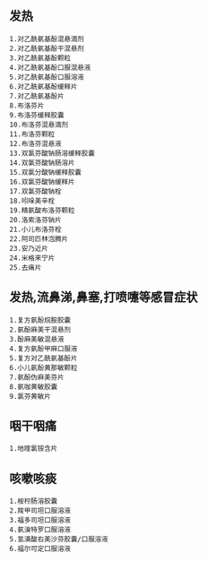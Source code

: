 ## 发热
```
1.对乙酰氨基酚混悬滴剂
2.对乙酰氨基酚干混悬剂
3.对乙酰氨基酚颗粒
4.对乙酰氨基酚口服混悬液
5.对乙酰氨基酚口服溶液
6.对乙酰氨基酚缓释片
7.对乙酰氨基酚片
8.布洛芬片
9.布洛芬缓释胶囊
10.布洛芬混悬滴剂
11.布洛芬颗粒
12.布洛芬混悬液
13.双氯芬酸钠肠溶缓释胶囊
14.双氯芬酸钠肠溶片
15.双氯分酸钠缓释胶囊
16.双氯芬酸钠缓释片
17.双氯芬酸钠栓
18.吲哚美辛栓
19.精氨酸布洛芬颗粒
20.洛索洛芬钠片
21.小儿布洛芬栓
22.阿司匹林泡腾片
23.安乃近片
24.米格来宁片
25.去痛片
```
## 发热,流鼻涕,鼻塞,打喷嚏等感冒症状
```
1.复方氨酚烷胺胶囊
2.氨酚麻美干混悬剂
3.酚麻美敏混悬液
4.复方氨酚甲麻口服液
5.复方对乙酰氨基酚片
6.小儿氨酚黄那敏颗粒
7.氨酚伪麻美芬片
8.氨咖黄敏胶囊
9.氯芬黄敏片
```
## 咽干咽痛
```
1.地喹氯铵含片
```
## 咳嗽咳痰
```
1.桉柠肠溶胶囊
2.羧甲司坦口服溶液
3.福多司坦口服溶液
4.氨溴特罗口服溶液
5.氢漠酸右美沙芬胶囊/口服溶液
6.福尔可定口服溶液
```
## 
<!--stackedit_data:
eyJoaXN0b3J5IjpbLTE3ODg4OTg3MTZdfQ==
-->